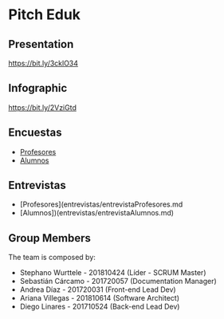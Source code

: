 # Pitch Eduk
## Presentation
https://bit.ly/3cklO34

## Infographic
https://bit.ly/2VziGtd

## Encuestas
* [Profesores](https://forms.gle/QqQBtRnYo7UzU8RbA)
* [Alumnos](https://forms.gle/WWsyCDeVunnfrxFV7)

## Entrevistas
* [Profesores](entrevistas/entrevistaProfesores.md
* [Alumnos])(entrevistas/entrevistaAlumnos.md)
## Group Members

The team is composed by:

* Stephano Wurttele - 201810424 (Líder - SCRUM Master)
* Sebastián Cárcamo - 201720057 (Documentation Manager)
* Andrea Díaz - 201720031 (Front-end Lead Dev)
* Ariana Villegas - 201810614 (Software Architect)
* Diego Linares - 201710524 (Back-end Lead Dev)
